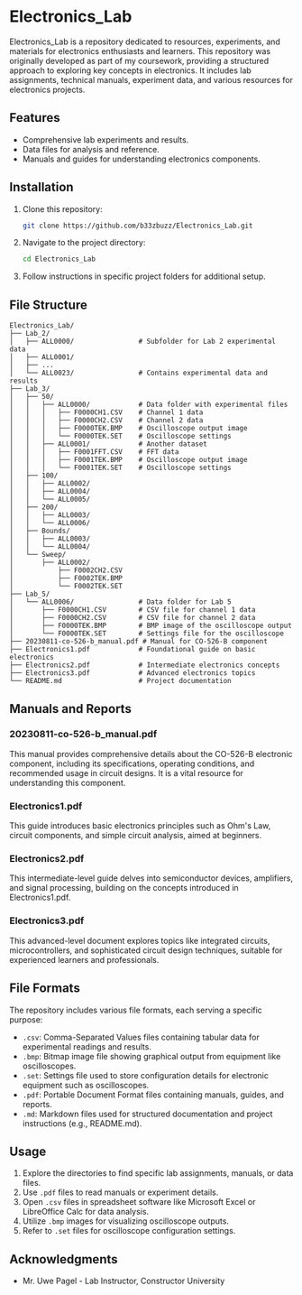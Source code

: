 # Electronics_Lab

Electronics_Lab is a repository dedicated to resources, experiments, and materials for electronics enthusiasts and learners. This repository was originally developed as part of my coursework, providing a structured approach to exploring key concepts in electronics. It includes lab assignments, technical manuals, experiment data, and various resources for electronics projects.

## Features
- Comprehensive lab experiments and results.
- Data files for analysis and reference.
- Manuals and guides for understanding electronics components.

## Installation
1. Clone this repository:
   ```bash
   git clone https://github.com/b33zbuzz/Electronics_Lab.git
   ```
2. Navigate to the project directory:
   ```bash
   cd Electronics_Lab
   ```
3. Follow instructions in specific project folders for additional setup.

## File Structure
```
Electronics_Lab/
├── Lab_2/
│   ├── ALL0000/                # Subfolder for Lab 2 experimental data
│   ├── ALL0001/
│   ├── ...
│   └── ALL0023/                # Contains experimental data and results
├── Lab_3/
│   ├── 50/
│   │   ├── ALL0000/            # Data folder with experimental files
│   │   │   ├── F0000CH1.CSV    # Channel 1 data
│   │   │   ├── F0000CH2.CSV    # Channel 2 data
│   │   │   ├── F0000TEK.BMP    # Oscilloscope output image
│   │   │   └── F0000TEK.SET    # Oscilloscope settings
│   │   ├── ALL0001/            # Another dataset
│   │   │   ├── F0001FFT.CSV    # FFT data
│   │   │   ├── F0001TEK.BMP    # Oscilloscope output image
│   │   │   └── F0001TEK.SET    # Oscilloscope settings
│   ├── 100/
│   │   ├── ALL0002/
│   │   ├── ALL0004/
│   │   └── ALL0005/
│   ├── 200/
│   │   ├── ALL0003/
│   │   └── ALL0006/
│   ├── Bounds/
│   │   ├── ALL0003/
│   │   └── ALL0004/
│   └── Sweep/
│       ├── ALL0002/
│           ├── F0002CH2.CSV
│           ├── F0002TEK.BMP
│           └── F0002TEK.SET
├── Lab_5/
│   └── ALL0006/                # Data folder for Lab 5
│       ├── F0000CH1.CSV        # CSV file for channel 1 data
│       ├── F0000CH2.CSV        # CSV file for channel 2 data
│       ├── F0000TEK.BMP        # BMP image of the oscilloscope output
│       └── F0000TEK.SET        # Settings file for the oscilloscope
├── 20230811-co-526-b_manual.pdf # Manual for CO-526-B component
├── Electronics1.pdf            # Foundational guide on basic electronics
├── Electronics2.pdf            # Intermediate electronics concepts
├── Electronics3.pdf            # Advanced electronics topics
└── README.md                   # Project documentation
```

## Manuals and Reports
### 20230811-co-526-b_manual.pdf
This manual provides comprehensive details about the CO-526-B electronic component, including its specifications, operating conditions, and recommended usage in circuit designs. It is a vital resource for understanding this component.

### Electronics1.pdf
This guide introduces basic electronics principles such as Ohm's Law, circuit components, and simple circuit analysis, aimed at beginners.

### Electronics2.pdf
This intermediate-level guide delves into semiconductor devices, amplifiers, and signal processing, building on the concepts introduced in Electronics1.pdf.

### Electronics3.pdf
This advanced-level document explores topics like integrated circuits, microcontrollers, and sophisticated circuit design techniques, suitable for experienced learners and professionals.

## File Formats
The repository includes various file formats, each serving a specific purpose:

- `.csv`: Comma-Separated Values files containing tabular data for experimental readings and results.
- `.bmp`: Bitmap image file showing graphical output from equipment like oscilloscopes.
- `.set`: Settings file used to store configuration details for electronic equipment such as oscilloscopes.
- `.pdf`: Portable Document Format files containing manuals, guides, and reports.
- `.md`: Markdown files used for structured documentation and project instructions (e.g., README.md).

## Usage
1. Explore the directories to find specific lab assignments, manuals, or data files.
2. Use `.pdf` files to read manuals or experiment details.
3. Open `.csv` files in spreadsheet software like Microsoft Excel or LibreOffice Calc for data analysis.
4. Utilize `.bmp` images for visualizing oscilloscope outputs.
5. Refer to `.set` files for oscilloscope configuration settings.



## Acknowledgments
- Mr. Uwe Pagel - Lab Instructor, Constructor University

